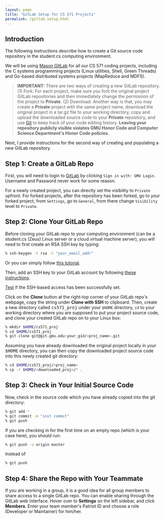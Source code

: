 ```yaml
---
layout: page
title: "GitLab Setup for CS 571 Projects"
permalink: /gitlab_setup.html
---
```


## Introduction

The following instructions describe how to create a Git source code
repository in the student.cs computing environment.

We will be using [Mason GitLab](https://git.gmu.edu/users/sign_in) for all our CS 571 coding projects,
including the C systems programming projects (Linux utilities, Shell,
Green Threads) and Go-based distributed systems projects (MapReduce
and MDFS). 

> **IMPORTANT:** There are two ways of creating a new GitLab repository.
(1) Fork: For each project, make sure you fork the original project
GitLab repositories and then immediately change the permission of the
project to **Private**.
(2) Download: Another way is that, you may create a **Private**
project with the same project name, download the original project in
a tar.gz file to your working directory, copy and upload the
downloaded source code to your **Private** repository, and use <a
href="https://git-scm.com/">Git</a> to keep track of your code
editing history.
**Leaving your repository publicly visible violates GMU Honor Code and
Computer Science Department's Honor Code policies.**



Next, I provide instructions for the second way of creating and
populating a new GitLab repository.

## Step 1: Create a GitLab Repo

First, you will need to login to <a
href="https://git.gmu.edu/users/sign_in">GitLab</a> by clicking
`Sign in with: GMU Login`. Username and Password never work
for some reason.

For a newly created project, you can directly set the visibility to
`Private` upfront. For forked projects,
after the repository has been forked, go to your forked project, from
`Settings`, go to `General`, from there change `Visibility` level to 
`Private`.

## Step 2: Clone Your GitLab Repo

Before cloning your GitLab repo to your computing environment (can be
a student.cs (Zeus) Linux server or a cloud virtual machine server),
you will need to first create an RSA SSH key by typing:

```bash
% ssh-keygen -t rsa -C "your_email_addr"
```

Or you can simply follow 
<a href="https://git.gmu.edu/help/ssh/README#generating-a-new-ssh-key-pair">this tutorial</a>.

Then, add an SSH key to your GitLab account by following 
<a href="https://git.gmu.edu/help/ssh/README#adding-an-ssh-key-to-your-gitlab-account">these instructions</a>.

<a href="https://git.gmu.edu/help/ssh/README#adding-an-ssh-key-to-your-gitlab-account">Test</a> if
the SSH-based access has been successfully set. 


Click on the **Clone** button at the right-top corner of your GitLab repo's webpage,
copy the string under **Clone with SSH** to clipboard.
Then, create a new directory called <tt>cs571_proj</tt> under your `$HOME` directory, 
`cd` to your working directory where you are supposed to put your project source code,
and clone your created GitLab repo on to your Linux box:

```bash
% mkdir $HOME/cs571_proj
% cd $HOME/cs571_proj 
% git clone git@git.gmu.edu:your_gid/<proj_name>.git
```

Assuming you have already downloaded the original project locally in your
<tt>$HOME</tt> directory,
you can then copy the downloaded project source code into this newly
created git directory:

```bash
% cd $HOME/cs571_proj/<proj_name>
% cp -r $HOME/<downloaded_proj>/* .
```

## Step 3: Check in Your Initial Source Code

Now, check in the source code which you have already copied into the git directory:

```bash
% git add *
% git commit -m "init commit" 
% git push  
```

If you are checking in for the first time on an empty repo (which is your case here),
you should run:

```bash
% git push -u origin master
```

Instead of

```bash
% git push
```

## Step 4: Share the Repo with Your Teammate

If you are working in a group, it is a good idea for all group
members to share access to a single GitLab repo. You can enable
sharing through the GitLab web interface. Hover over to **Settings**
on the left sidebar, and click **Members**. Enter your team member's
Patriot ID and choose a role (Developer or Maintainer) for him/her.


